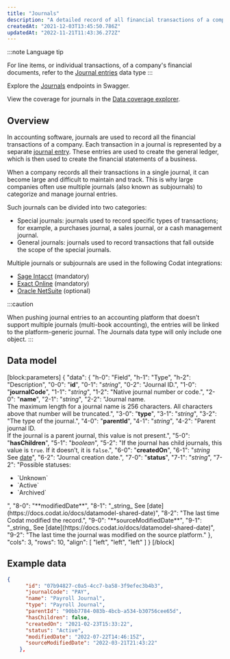```yaml
---
title: "Journals"
description: "A detailed record of all financial transactions of a company"
createdAt: "2021-12-03T13:45:50.786Z"
updatedAt: "2022-11-21T11:43:36.272Z"
---
```


:::note Language tip

For line items, or individual transactions, of a company's financial documents, refer to the [Journal entries](https://docs.codat.io/docs/datamodel-accounting-journalentries) data type
:::

Explore the <a className="external" href="https://api.codat.io/swagger/index.html#/Journals" target="_blank">Journals</a> endpoints in Swagger.

View the coverage for journals in the <a className="external" href="https://knowledge.codat.io/supported-features/accounting?view=tab-by-data-type&dataType=journals" target="_blank">Data coverage explorer</a>.

## Overview

In accounting software, journals are used to record all the financial transactions of a company. Each transaction in a journal is represented by a separate [journal entry](https://docs.codat.io/docs/datamodel-accounting-journalentries). These entries are used to create the general ledger, which is then used to create the financial statements of a business.

When a company records all their transactions in a single journal, it can become large and difficult to maintain and track. This is why large companies often use multiple journals (also known as subjournals) to categorize and manage journal entries.

Such journals can be divided into two categories:

- Special journals: journals used to record specific types of transactions; for example, a purchases journal, a sales journal, or a cash management journal.
- General journals: journals used to record transactions that fall outside the scope of the special journals.

Multiple journals or subjournals are used in the following Codat integrations:

- [Sage Intacct](https://docs.codat.io/docs/accounting-sage-intacct) (mandatory)
- [Exact Online](https://docs.codat.io/docs/accounting-exact) (mandatory)
- [Oracle NetSuite](https://docs.codat.io/docs/accounting-netsuite) (optional)

:::caution

When pushing journal entries to an accounting platform that doesn’t support multiple journals (multi-book accounting), the entries will be linked to the platform-generic journal. The Journals data type will only include one object.
:::

## Data model

[block:parameters]
{
"data": {
"h-0": "Field",
"h-1": "Type",
"h-2": "Description",
"0-0": "**id**",
"0-1": "_string_",
"0-2": "Journal ID.",
"1-0": "**journalCode**",
"1-1": "_string_",
"1-2": "Native journal number or code.",
"2-0": "**name**",
"2-1": "_string_",
"2-2": "Journal name.  
The maximum length for a journal name is 256 characters. All characters above that number will be truncated.",
"3-0": "**type**",
"3-1": "_string_",
"3-2": "The type of the journal.",
"4-0": "**parentId**",
"4-1": "_string_",
"4-2": "Parent journal ID.  
If the journal is a parent journal, this value is not present.",
"5-0": "**hasChildren**",
"5-1": "_boolean_",
"5-2": "If the journal has child journals, this value is `true`. If it doesn’t, it is `false`.",
"6-0": "**createdOn**",
"6-1": "_string_  
See [date](https://docs.codat.io/docs/datamodel-shared-date)",
"6-2": "Journal creation date.",
"7-0": "**status**",
"7-1": "_string_",
"7-2": "Possible statuses:

<ul>
  <li>`Unknown`</li>
  <li>`Active`</li>
  <li>`Archived`</li>
</ul>
", "8-0": "**modifiedDate**", "8-1": "_string_ See
[date](https://docs.codat.io/docs/datamodel-shared-date)", "8-2": "The last time
Codat modified the record.", "9-0": "**sourceModifiedDate**", "9-1": "_string_
See [date](https://docs.codat.io/docs/datamodel-shared-date)", "9-2": "The last
time the journal was modified on the source platform." }, "cols": 3, "rows": 10,
"align": [ "left", "left", "left" ] } [/block]

## Example data

```json
{
      "id": "07b94827-c0a5-4cc7-ba58-3f9efec3b4b3",
      "journalCode": "PAY",
      "name": "Payroll Journal",
      "type": "Payroll Journal",
      "parentId": "90bb7784-083b-4bcb-a534-b30756cee65d",
      "hasChildren": false,
      "createdOn": "2021-02-23T15:33:22",
      "status": "Active",
      "modifiedDate": "2022-07-22T14:46:15Z",
      "sourceModifiedDate": "2022-03-21T21:43:22"
    },
```

##
